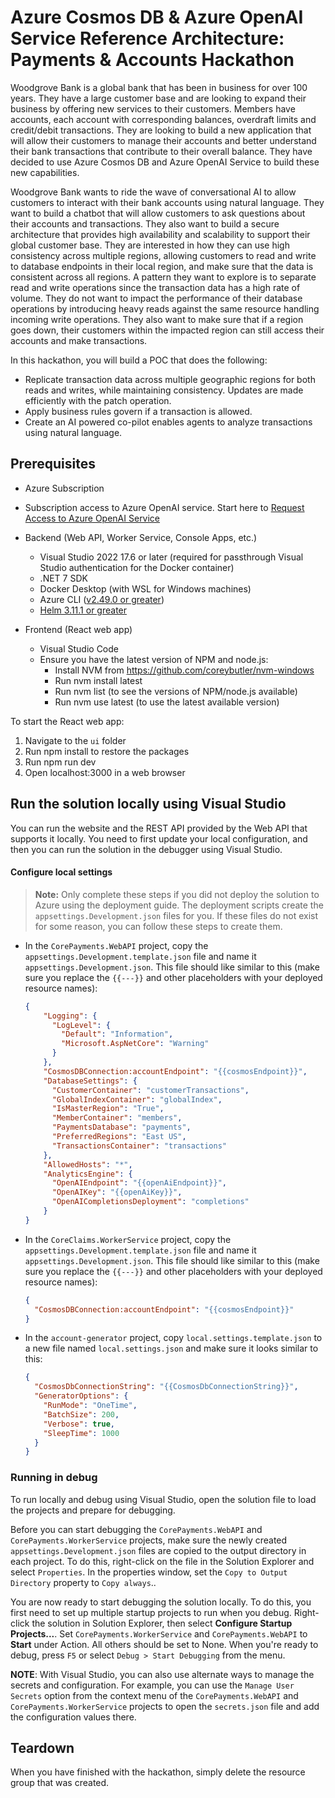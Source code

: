 # Azure Cosmos DB & Azure OpenAI Service Reference Architecture: Payments & Accounts Hackathon

Woodgrove Bank is a global bank that has been in business for over 100 years. They have a large customer base and are looking to expand their business by offering new services to their customers. Members have accounts, each account with corresponding balances, overdraft limits and credit/debit transactions. They are looking to build a new application that will allow their customers to manage their accounts and better understand their bank transactions that contribute to their overall balance. They have decided to use Azure Cosmos DB and Azure OpenAI Service to build these new capabilities.

Woodgrove Bank wants to ride the wave of conversational AI to allow customers to interact with their bank accounts using natural language. They want to build a chatbot that will allow customers to ask questions about their accounts and transactions. They also want to build a secure architecture that provides high availability and scalability to support their global customer base. They are interested in how they can use high consistency across multiple regions, allowing customers to read and write to database endpoints in their local region, and make sure that the data is consistent across all regions. A pattern they want to explore is to separate read and write operations since the transaction data has a high rate of volume. They do not want to impact the performance of their database operations by introducing heavy reads against the same resource handling incoming write operations. They also want to make sure that if a region goes down, their customers within the impacted region can still access their accounts and make transactions.

In this hackathon, you will build a POC that does the following:

- Replicate transaction data across multiple geographic regions for both reads and writes, while maintaining consistency. Updates are made efficiently with the patch operation.
- Apply business rules govern if a transaction is allowed.
- Create an AI powered co-pilot enables agents to analyze transactions using natural language.

## Prerequisites

- Azure Subscription
- Subscription access to Azure OpenAI service. Start here to [Request Access to Azure OpenAI Service](https://aka.ms/oaiapply)

- Backend (Web API, Worker Service, Console Apps, etc.)
  - Visual Studio 2022 17.6 or later (required for passthrough Visual Studio authentication for the Docker container)
  - .NET 7 SDK
  - Docker Desktop (with WSL for Windows machines)
  - Azure CLI ([v2.49.0 or greater](https://docs.microsoft.com/en-us/cli/azure/install-azure-cli))
  - [Helm 3.11.1 or greater](https://helm.sh/docs/intro/install/)
- Frontend (React web app)
  - Visual Studio Code
  - Ensure you have the latest version of NPM and node.js:
    - Install NVM from https://github.com/coreybutler/nvm-windows
    - Run nvm install latest
    - Run nvm list (to see the versions of NPM/node.js available)
    - Run nvm use latest (to use the latest available version)

To start the React web app:

1. Navigate to the `ui` folder
2. Run npm install to restore the packages
3. Run npm run dev
4. Open localhost:3000 in a web browser

## Run the solution locally using Visual Studio

You can run the website and the REST API provided by the Web API that supports it locally. You need to first update your local configuration, and then you can run the solution in the debugger using Visual Studio.

#### Configure local settings

> **Note:** Only complete these steps if you did not deploy the solution to Azure using the deployment guide. The deployment scripts create the `appsettings.Development.json` files for you. If these files do not exist for some reason, you can follow these steps to create them.

- In the `CorePayments.WebAPI` project, copy the `appsettings.Development.template.json` file and name it `appsettings.Development.json`. This file should like similar to this (make sure you replace the `{{---}}` and other placeholders with your deployed resource names):

    ```json
    {
        "Logging": {
          "LogLevel": {
            "Default": "Information",
            "Microsoft.AspNetCore": "Warning"
          }
        },
        "CosmosDBConnection:accountEndpoint": "{{cosmosEndpoint}}",
        "DatabaseSettings": {
          "CustomerContainer": "customerTransactions",
          "GlobalIndexContainer": "globalIndex",
          "IsMasterRegion": "True",
          "MemberContainer": "members",
          "PaymentsDatabase": "payments",
          "PreferredRegions": "East US",
          "TransactionsContainer": "transactions"
        },
        "AllowedHosts": "*",
        "AnalyticsEngine": {
          "OpenAIEndpoint": "{{openAiEndpoint}}",
          "OpenAIKey": "{{openAiKey}}",
          "OpenAICompletionsDeployment": "completions"
        }
    }
    ```

- In the `CoreClaims.WorkerService` project, copy the `appsettings.Development.template.json` file and name it `appsettings.Development.json`. This file should like similar to this (make sure you replace the `{{---}}` and other placeholders with your deployed resource names):

    ```json
    {
      "CosmosDBConnection:accountEndpoint": "{{cosmosEndpoint}}"
    }
    ```

- In the `account-generator` project, copy `local.settings.template.json` to a new file named `local.settings.json` and make sure it looks similar to this:

    ```json
    {
      "CosmosDbConnectionString": "{{CosmosDbConnectionString}}",
      "GeneratorOptions": {
        "RunMode": "OneTime",
        "BatchSize": 200,
        "Verbose": true,
        "SleepTime": 1000
      }
    }
    ```

### Running in debug

To run locally and debug using Visual Studio, open the solution file to load the projects and prepare for debugging.

Before you can start debugging the `CorePayments.WebAPI` and `CorePayments.WorkerService` projects, make sure the newly created `appsettings.Development.json` files are copied to the output directory in each project. To do this, right-click on the file in the Solution Explorer and select `Properties`. In the properties window, set the `Copy to Output Directory` property to `Copy always`..

You are now ready to start debugging the solution locally. To do this, you first need to set up multiple startup projects to run when you debug. Right-click the solution in Solution Explorer, then select **Configure Startup Projects...**. Set `CorePayments.WorkerService` and `CorePayments.WebAPI` to **Start** under Action. All others should be set to None. When you're ready to debug, press `F5` or select `Debug > Start Debugging` from the menu.

**NOTE**: With Visual Studio, you can also use alternate ways to manage the secrets and configuration. For example, you can use the `Manage User Secrets` option from the context menu of the `CorePayments.WebAPI` and `CorePayments.WorkerService` projects to open the `secrets.json` file and add the configuration values there.

## Teardown

When you have finished with the hackathon, simply delete the resource group that was created.

